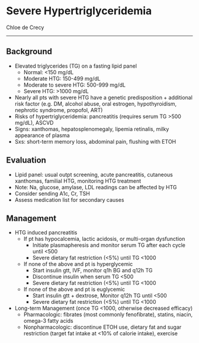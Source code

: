 # Severe Hypertriglyceridemia

Chloe de Crecy

---

## Background
-	Elevated triglycerides (TG) on a fasting lipid panel
    -	Normal: <150 mg/dL
    -	Moderate HTG: 150-499 mg/dL
    -	Moderate to severe HTG: 500-999 mg/dL
    -	Severe HTG: >1000 mg/dL
-	Nearly all pts with severe HTG have a genetic predisposition + additional risk factor (e.g. DM, alcohol abuse, oral estrogen, hypothyroidism, nephrotic syndrome, propofol, ART)
-	Risks of hypertriglyceridemia: pancreatitis (requires serum TG >500 mg/dL), ASCVD
-	Signs: xanthomas, hepatosplenomegaly, lipemia retinalis, milky appearance of plasma
-	Sxs: short-term memory loss, abdominal pain, flushing with ETOH

## Evaluation
-	Lipid panel: usual outpt screening, acute pancreatitis, cutaneous xanthomas, familial HTG, monitoring HTG treatment
-	Note: Na, glucose, amylase, LDL readings can be affected by HTG
-	Consider sending A1c, Cr, TSH
-	Assess medication list for secondary causes

## Management
-	HTG induced pancreatitis
    -	If pt has hypocalcemia, lactic acidosis, or multi-organ dysfunction
        -	Initiate plasmapheresis and monitor serum TG after each cycle until <500
        -	Severe dietary fat restriction (<5%) until TG <1000
    -	If none of the above and pt is hyperglycemic
        -	Start insulin gtt, IVF, monitor q1h BG and q12h TG
        -	Discontinue insulin when serum TG <500
        -	Severe dietary fat restriction (<5%) until TG <1000
    -	If none of the above and pt is euglycemic
        -	Start insulin gtt + dextrose, Monitor q12h TG until <500
        -	Severe dietary fat restriction (<5%) until TG <1000
-	Long-term Management (once TG <1000, otherwise decreased efficacy)
    -	Pharmacologic: fibrates (most commonly fenofibrate), statins, niacin, omega-3 fatty acids
    -	Nonpharmacologic: discontinue ETOH use, dietary fat and sugar restriction (target fat intake at <10% of calorie intake), exercise

